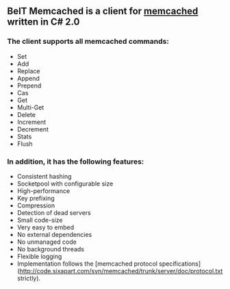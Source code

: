 ## BeIT Memcached is a client for [memcached](http://memcached.org/) written in C# 2.0

### The client supports all memcached commands:
  * Set
  * Add
  * Replace
  * Append
  * Prepend
  * Cas
  * Get
  * Multi-Get
  * Delete
  * Increment
  * Decrement
  * Stats
  * Flush

### In addition, it has the following features:
  * Consistent hashing
  * Socketpool with configurable size
  * High-performance
  * Key prefixing
  * Compression
  * Detection of dead servers
  * Small code-size
  * Very easy to embed
  * No external dependencies
  * No unmanaged code
  * No background threads
  * Flexible logging
  * Implementation follows the [memcached protocol specifications](http://code.sixapart.com/svn/memcached/trunk/server/doc/protocol.txt strictly).
